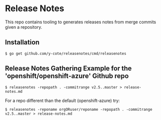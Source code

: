 # Release Notes

This repo contains tooling to generates releases notes from merge commits given a repository.

## Installation

```
$ go get github.com/y-cote/releasenotes/cmd/releasenotes
```

## Release Notes Gathering Example for the 'openshift/openshift-azure' Github repo

```
$ releasenotes -repopath . -commitrange v2.5..master > release-notes.md
```

For a repo different than the default (openshift-azure) try:

```
$ releasenotes -reponame orgORuser/reponame -repopath . -commitrange v2.5..master > release-notes.md
```
